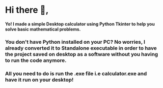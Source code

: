 # Hi there :wave:, 

#### Yo! I made a simple Desktop calculator using Python Tkinter to help you solve basic mathematical problems.
### You don't have Python installed on your PC? No worries, I already converted it to Standalone executable in order to have the project saved on desktop as a software without you having to run the code anymore.
### All you need to do is run the .exe file i.e calculator.exe and have it run on your desktop!

